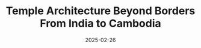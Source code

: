 ---
title: Temple Architecture Beyond Borders From India to Cambodia
date: 2025-02-26
link: https://indica.courses/enroll/cohort/temple-architecture-beyond-borders-from-india-to-cambodia/
description: The course provides a systematic approach to understanding the development of Hindu temple architecture and its profound influence on Southeast Asia, particularly Cambodia.
---
